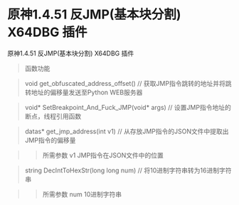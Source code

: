 # 原神1.4.51 反JMP(基本块分割) X64DBG 插件

原神1.4.51 反JMP(基本块分割) X64DBG 插件

> 函数功能

> void get_obfuscated_address_offset() // 获取JMP指令跳转的地址并将跳转地址的偏移量发送至Python WEB服务器

> void* SetBreakpoint_And_Fuck_JMP(void* args) // 设置JMP指令地址的断点，线程引用函数

> datas* get_jmp_address(int v1) // 从存放JMP指令的JSON文件中提取出JMP指令的偏移量 

>> 所需参数 v1 JMP指令在JSON文件中的位置

> string DecIntToHexStr(long long num) // 将10进制字符串转为16进制字符串

>> 所需参数 num 10进制字符串
